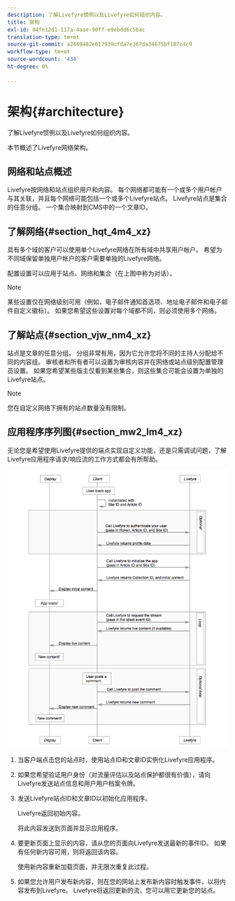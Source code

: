 ```yaml
---
description: 了解Livefyre惯例以及Livefyre如何组织内容。
title: 架构
exl-id: d4fe12d1-117a-4aae-90ff-e9ebdd6c5bac
translation-type: tm+mt
source-git-commit: a2449482e617939cfda7e367da34875bf187c4c9
workflow-type: tm+mt
source-wordcount: '434'
ht-degree: 0%

---
```


# 架构{#architecture}

了解Livefyre惯例以及Livefyre如何组织内容。

本节概述了Livefyre网络架构。

## 网络和站点概述

Livefyre按网络和站点组织用户和内容。 每个网络都可能有一个或多个用户帐户与其关联，并且每个网络可能包括一个或多个Livefyre站点。 Livefyre站点是集合的任意分组。 一个集合映射到CMS中的一个文章ID。

## 了解网络{#section_hqt_4m4_xz}

具有多个域的客户可以使用单个Livefyre网络在所有域中共享用户帐户。 希望为不同域保留单独用户帐户的客户需要单独的Livefyre网络。

配置设置可以应用于站点、网络和集合（在上图中称为对话）。

>[!NOTE]
>
>某些设置仅在网络级别可用（例如，电子邮件通知首选项、地址电子邮件和电子邮件自定义徽标）。 如果您希望这些设置对每个域都不同，则必须使用多个网络。

## 了解站点{#section_vjw_nm4_xz}

站点是文章的任意分组。 分组非常有用，因为它允许您将不同的主持人分配给不同的内容组。 审核者和所有者可以设置为审核内容并在网络或站点级别配置管理员设置。 如果您希望某些版主仅看到某些集合，则这些集合可能会设置为单独的Livefyre站点。

>[!NOTE]
>
>您在自定义网络下拥有的站点数量没有限制。

## 应用程序序列图{#section_mw2_lm4_xz}

无论您是希望使用Livefyre提供的端点实现自定义功能，还是只需调试问题，了解Livefyre应用程序请求/响应流的工作方式都会有所帮助。

![](assets/appsequencediagram.png)

1. 当客户端点击您的站点时，使用站点ID和文章ID实例化Livefyre应用程序。
1. 如果您希望验证用户身份（对流量评估以及站点保护都很有价值），请向Livefyre发送站点信息和用户用户档案令牌。
1. 发送Livefyre站点ID和文章ID以初始化应用程序。

   Livefyre返回初始内容。

   将此内容发送到页面并显示应用程序。

1. 要更新页面上显示的内容，请从您的页面向Livefyre发送最新的事件ID。 如果有任何新内容可用，则将返回该内容。

   使用新内容重新加载页面，并无限次重复此过程。

1. 如果您允许用户发布新内容，则在您的网站上发布新内容时触发事件，以将内容发布到Livefyre。 Livefyre将返回更新的流，您可以用它更新您的站点。
